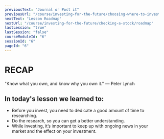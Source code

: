 ```yaml
---
previousText: "Journal or Post it"
previousUrl: "/course/investing-for-the-future/choosing-where-to-invest/journal-or-post-it"
nextText: "Lesson Roadmap"
nextUrl: "/course/investing-for-the-future/checking-a-stock/roadmap"
lastLession: "true"
lastSession: "false"
courseModuleId: "6"
sessionId: "6"
pageId: "6"
---
```



# RECAP

<sparkle-character-intro position="right" character="jen">
"Know what you own, and know why you own it." — Peter Lynch
</sparkle-character-intro>

## In today's lesson we learned to: 
- Before you invest, you need to dedicate a good amount of time to researching. 
- Do the research, so you can get a better understanding.
- While investing, it’s important to keep up with ongoing news in your market and the  effect on your investment.
